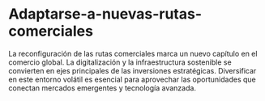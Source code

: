 # Adaptarse-a-nuevas-rutas-comerciales
La reconfiguración de las rutas comerciales marca un nuevo capítulo en el comercio global. La digitalización y la infraestructura sostenible se convierten en ejes principales de las inversiones estratégicas. Diversificar en este entorno volátil es esencial para aprovechar las oportunidades que conectan mercados emergentes y tecnología avanzada.
